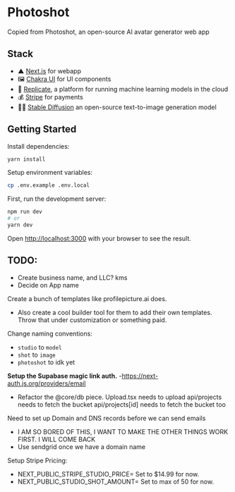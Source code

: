 # Photoshot

Copied from Photoshot, an open-source AI avatar generator web app

## Stack

- ▲ [Next.js](https://nextjs.org/) for webapp
- 🖼 [Chakra UI](https://chakra-ui.com/) for UI components
- 🧠 [Replicate](https://replicate.com/), a platform for running machine learning models in the cloud
- 💰 [Stripe](https://stripe.com/) for payments
- 👩‍🎨 [Stable Diffusion](https://replicate.com/stability-ai/stable-diffusion) an open-source text-to-image generation model

## Getting Started

Install dependencies:

```bash
yarn install
```

Setup environment variables:

```bash
cp .env.example .env.local
```

First, run the development server:

```bash
npm run dev
# or
yarn dev
```

Open [http://localhost:3000](http://localhost:3000) with your browser to see the result.

## TODO:

- Create business name, and LLC? kms
- Decide on App name

Create a bunch of templates like profilepicture.ai does.

- Also create a cool builder tool for them to add their own templates. Throw that under customization or something paid.

Change naming conventions:

- `studio` to `model`
- `shot` to `image`
- `photoshot` to idk yet

**Setup the Supabase magic link auth.** -https://next-auth.js.org/providers/email

- Refactor the @core/db piece.
  Upload.tsx needs to upload
  api/projects needs to fetch the bucket
  api/projects[id] needs to fetch the bucket too

Need to set up Domain and DNS records before we can send emails

- I AM SO BORED OF THIS, I WANT TO MAKE THE OTHER THINGS WORK FIRST. I WILL COME BACK
- Use sendgrid once we have a domain name

Setup Stripe Pricing:

- NEXT_PUBLIC_STRIPE_STUDIO_PRICE= Set to $14.99 for now.
- NEXT_PUBLIC_STUDIO_SHOT_AMOUNT= Set to max of 50 for now.
